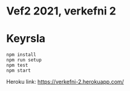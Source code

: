 # Vef2 2021, verkefni 2

# Keyrsla

``` 
npm install
npm run setup
npm test
npm start
```

Heroku link: https://verkefni-2.herokuapp.com/
